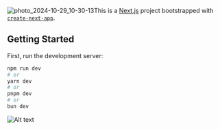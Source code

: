 ![photo_2024-10-29_10-30-13](https://github.com/user-attachments/assets/127590b4-a1f3-40e1-9947-f8a13b1bd10a)This is a [Next.js](https://nextjs.org/) project bootstrapped with [`create-next-app`](https://github.com/vercel/next.js/tree/canary/packages/create-next-app).

## Getting Started

First, run the development server:

```bash
npm run dev
# or
yarn dev
# or
pnpm dev
# or
bun dev
```
<img
  src="C:\Users\ROG\Downloads\Telegram Desktop\photo_2024-10-29_10-30-13.jpg"
  alt="Alt text"
  title="Optional title"
  style="display: inline-block; margin: 0 auto; max-width: 300px">


